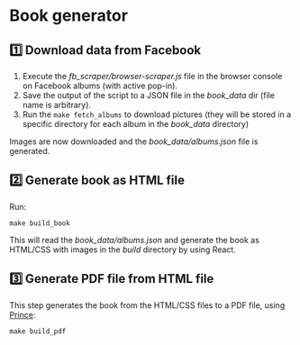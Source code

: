 # Book generator

## 1️⃣ Download data from Facebook

1. Execute the *fb_scraper/browser-scraper.js* file in the browser console on Facebook albums (with active pop-in).
2. Save the output of the script to a JSON file in the *book_data* dir (file name is arbitrary).
3. Run the `make fetch_albums` to download pictures (they will be stored in a specific directory for each album in the *book_data* directory)

Images are now downloaded and the *book_data/albums.json* file is generated.

## 2️⃣ Generate book as HTML file

Run:

    make build_book

This will read the *book_data/albums.json* and generate the book as HTML/CSS with images in
the *build* directory by using React.

## 3️⃣ Generate PDF file from HTML file

This step generates the book from the HTML/CSS files to a PDF file, using [Prince](https://www.princexml.com/):

    make build_pdf
